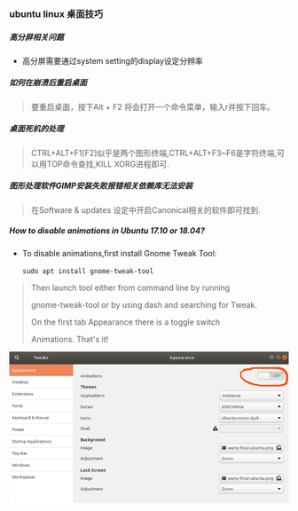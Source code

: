 ### ubuntu linux 桌面技巧

##### 高分屏相关问题
* 高分屏需要通过system setting的display设定分辨率

##### 如何在崩溃后重启桌面

> 要重启桌面，按下Alt + F2 将会打开一个命令菜单，输入r并按下回车。

##### 桌面死机的处理

> CTRL+ALT+F1[F2]似乎是两个图形终端,CTRL+ALT+F3~F6是字符终端,可以用TOP命令查找,KILL XORG进程即可.

##### 图形处理软件GIMP安装失败报错相关依赖库无法安装

> 在Software & updates 设定中开启Canonical相关的软件即可找到.

##### How to disable animations in Ubuntu 17.10 or 18.04?

* To disable animations,first install Gnome Tweak Tool:

    `sudo apt install gnome-tweak-tool`

> Then launch tool either from command line by running
>
> gnome-tweak-tool or by using dash and searching for Tweak.
>
> On the first tab Appearance there is a toggle switch
>
> Animations. That's it!

![disable animations](imgs/disableanimation.png)